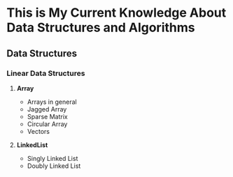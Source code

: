 # This is My Current Knowledge About Data Structures and Algorithms

## Data Structures

### Linear Data Structures

1. **Array**
   - Arrays in general
   - Jagged Array
   - Sparse Matrix
   - Circular Array
   - Vectors

2. **LinkedList**
   - Singly Linked List
   - Doubly Linked List
